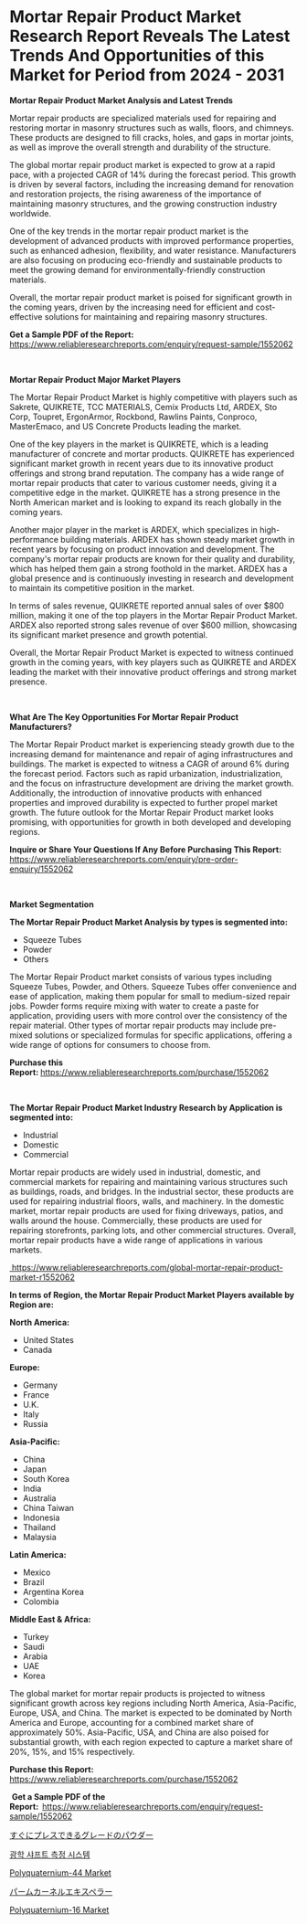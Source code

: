 <p><h1>Mortar Repair Product Market Research Report Reveals The Latest Trends And Opportunities of this Market for Period from 2024 - 2031</h1></p><p><strong>Mortar Repair Product Market Analysis and Latest Trends</strong></p>
<p><p>Mortar repair products are specialized materials used for repairing and restoring mortar in masonry structures such as walls, floors, and chimneys. These products are designed to fill cracks, holes, and gaps in mortar joints, as well as improve the overall strength and durability of the structure.</p><p>The global mortar repair product market is expected to grow at a rapid pace, with a projected CAGR of 14% during the forecast period. This growth is driven by several factors, including the increasing demand for renovation and restoration projects, the rising awareness of the importance of maintaining masonry structures, and the growing construction industry worldwide.</p><p>One of the key trends in the mortar repair product market is the development of advanced products with improved performance properties, such as enhanced adhesion, flexibility, and water resistance. Manufacturers are also focusing on producing eco-friendly and sustainable products to meet the growing demand for environmentally-friendly construction materials.</p><p>Overall, the mortar repair product market is poised for significant growth in the coming years, driven by the increasing need for efficient and cost-effective solutions for maintaining and repairing masonry structures.</p></p>
<p><strong>Get a Sample PDF of the Report:&nbsp;</strong> <a href="https://www.reliableresearchreports.com/enquiry/request-sample/1552062">https://www.reliableresearchreports.com/enquiry/request-sample/1552062</a></p>
<p>&nbsp;</p>
<p><strong>Mortar Repair Product Major Market Players</strong></p>
<p><p>The Mortar Repair Product Market is highly competitive with players such as Sakrete, QUIKRETE, TCC MATERIALS, Cemix Products Ltd, ARDEX, Sto Corp, Toupret, ErgonArmor, Rockbond, Rawlins Paints, Conproco, MasterEmaco, and US Concrete Products leading the market.</p><p>One of the key players in the market is QUIKRETE, which is a leading manufacturer of concrete and mortar products. QUIKRETE has experienced significant market growth in recent years due to its innovative product offerings and strong brand reputation. The company has a wide range of mortar repair products that cater to various customer needs, giving it a competitive edge in the market. QUIKRETE has a strong presence in the North American market and is looking to expand its reach globally in the coming years.</p><p>Another major player in the market is ARDEX, which specializes in high-performance building materials. ARDEX has shown steady market growth in recent years by focusing on product innovation and development. The company's mortar repair products are known for their quality and durability, which has helped them gain a strong foothold in the market. ARDEX has a global presence and is continuously investing in research and development to maintain its competitive position in the market.</p><p>In terms of sales revenue, QUIKRETE reported annual sales of over $800 million, making it one of the top players in the Mortar Repair Product Market. ARDEX also reported strong sales revenue of over $600 million, showcasing its significant market presence and growth potential.</p><p>Overall, the Mortar Repair Product Market is expected to witness continued growth in the coming years, with key players such as QUIKRETE and ARDEX leading the market with their innovative product offerings and strong market presence.</p></p>
<p>&nbsp;</p>
<p><strong>What Are The Key Opportunities For Mortar Repair Product Manufacturers?</strong></p>
<p><p>The Mortar Repair Product market is experiencing steady growth due to the increasing demand for maintenance and repair of aging infrastructures and buildings. The market is expected to witness a CAGR of around 6% during the forecast period. Factors such as rapid urbanization, industrialization, and the focus on infrastructure development are driving the market growth. Additionally, the introduction of innovative products with enhanced properties and improved durability is expected to further propel market growth. The future outlook for the Mortar Repair Product market looks promising, with opportunities for growth in both developed and developing regions.</p></p>
<p><strong>Inquire or Share Your Questions If Any Before Purchasing This Report:</strong> <a href="https://www.reliableresearchreports.com/enquiry/pre-order-enquiry/1552062">https://www.reliableresearchreports.com/enquiry/pre-order-enquiry/1552062</a></p>
<p>&nbsp;</p>
<p><strong>Market Segmentation</strong></p>
<p><strong>The Mortar Repair Product Market Analysis by types is segmented into:</strong></p>
<p><ul><li>Squeeze Tubes</li><li>Powder</li><li>Others</li></ul></p>
<p><p>The Mortar Repair Product market consists of various types including Squeeze Tubes, Powder, and Others. Squeeze Tubes offer convenience and ease of application, making them popular for small to medium-sized repair jobs. Powder forms require mixing with water to create a paste for application, providing users with more control over the consistency of the repair material. Other types of mortar repair products may include pre-mixed solutions or specialized formulas for specific applications, offering a wide range of options for consumers to choose from.</p></p>
<p><strong>Purchase this Report:&nbsp;</strong><a href="https://www.reliableresearchreports.com/purchase/1552062">https://www.reliableresearchreports.com/purchase/1552062</a></p>
<p>&nbsp;</p>
<p><strong>The Mortar Repair Product Market Industry Research by Application is segmented into:</strong></p>
<p><ul><li>Industrial</li><li>Domestic</li><li>Commercial</li></ul></p>
<p><p>Mortar repair products are widely used in industrial, domestic, and commercial markets for repairing and maintaining various structures such as buildings, roads, and bridges. In the industrial sector, these products are used for repairing industrial floors, walls, and machinery. In the domestic market, mortar repair products are used for fixing driveways, patios, and walls around the house. Commercially, these products are used for repairing storefronts, parking lots, and other commercial structures. Overall, mortar repair products have a wide range of applications in various markets.</p></p>
<p><a href="https://www.reliableresearchreports.com/global-mortar-repair-product-market-r1552062">&nbsp;https://www.reliableresearchreports.com/global-mortar-repair-product-market-r1552062</a></p>
<p><strong>In terms of Region, the Mortar Repair Product Market Players available by Region are:</strong></p>
<p>
    <p> <strong> North America: </strong>
        <ul>
            <li>United States</li>
            <li>Canada</li>
        </ul>
        </p> 
    <p> <strong> Europe: </strong>
        <ul>
            <li>Germany</li>
            <li>France</li>
            <li>U.K.</li>
            <li>Italy</li>
            <li>Russia</li>
        </ul>
        </p> 
    <p> <strong> Asia-Pacific: </strong>
        <ul>
            <li>China</li>
            <li>Japan</li>
            <li>South Korea</li>
            <li>India</li>
            <li>Australia</li>
            <li>China Taiwan</li>
            <li>Indonesia</li>
            <li>Thailand</li>
            <li>Malaysia</li>
        </ul>
        </p> 
    <p> <strong> Latin America: </strong>
        <ul>
            <li>Mexico</li>
            <li>Brazil</li>
            <li>Argentina Korea</li>
            <li>Colombia</li>
        </ul>
        </p> 
    <p> <strong> Middle East & Africa: </strong>
        <ul>
            <li>Turkey</li>
            <li>Saudi</li>
            <li>Arabia</li>
            <li>UAE</li>
            <li>Korea</li>
        </ul>
    </p>
    </p>
<p><p>The global market for mortar repair products is projected to witness significant growth across key regions including North America, Asia-Pacific, Europe, USA, and China. The market is expected to be dominated by North America and Europe, accounting for a combined market share of approximately 50%. Asia-Pacific, USA, and China are also poised for substantial growth, with each region expected to capture a market share of 20%, 15%, and 15% respectively.</p></p>
<p><strong>Purchase this Report: </strong><a href="https://www.reliableresearchreports.com/purchase/1552062">https://www.reliableresearchreports.com/purchase/1552062</a></p>
<p>&nbsp;<strong>Get a Sample PDF of the Report:&nbsp;&nbsp;</strong><a href="https://www.reliableresearchreports.com/enquiry/request-sample/1552062">https://www.reliableresearchreports.com/enquiry/request-sample/1552062</a></p>
<p><strong></strong></p>
<p><p><a href="https://github.com/BoydYundt1/Market-Research-Report-List-1/blob/main/4542831136288.md">すぐにプレスできるグレードのパウダー</a></p><p><a href="https://github.com/nhaiquang84/Market-Research-Report-List-1/blob/main/3240206141807.md">광학 샤프트 측정 시스템</a></p><p><a href="https://github.com/sonuprakash1/Market-Research-Report-List-3/blob/main/polyquaternium-44-market.md">Polyquaternium-44 Market</a></p><p><a href="https://github.com/JessKilback/Market-Research-Report-List-1/blob/main/6363895136289.md">パームカーネルエキスペラー</a></p><p><a href="https://github.com/jhcraigie/Market-Research-Report-List-3/blob/main/polyquaternium-16-market.md">Polyquaternium-16 Market</a></p></p>